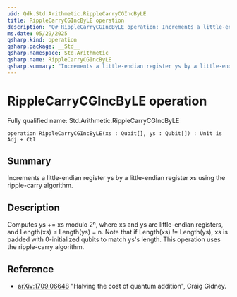 ```yaml
---
uid: Qdk.Std.Arithmetic.RippleCarryCGIncByLE
title: RippleCarryCGIncByLE operation
description: "Q# RippleCarryCGIncByLE operation: Increments a little-endian register ys by a little-endian register xs using the ripple-carry algorithm."
ms.date: 05/29/2025
qsharp.kind: operation
qsharp.package: __Std__
qsharp.namespace: Std.Arithmetic
qsharp.name: RippleCarryCGIncByLE
qsharp.summary: "Increments a little-endian register ys by a little-endian register xs using the ripple-carry algorithm."
---
```


# RippleCarryCGIncByLE operation

Fully qualified name: Std.Arithmetic.RippleCarryCGIncByLE

```qsharp
operation RippleCarryCGIncByLE(xs : Qubit[], ys : Qubit[]) : Unit is Adj + Ctl
```

## Summary
Increments a little-endian register ys by a little-endian register xs
using the ripple-carry algorithm.

## Description
Computes ys += xs modulo 2ⁿ, where xs and ys are little-endian registers,
and Length(xs) ≤ Length(ys) = n.
Note that if Length(xs) != Length(ys), xs is padded with 0-initialized
qubits to match ys's length.
This operation uses the ripple-carry algorithm.

## Reference
- [arXiv:1709.06648](https://arxiv.org/pdf/1709.06648.pdf)
  "Halving the cost of quantum addition", Craig Gidney.
